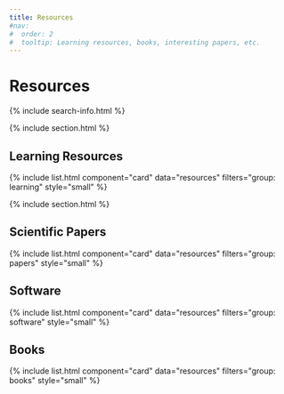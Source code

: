 ```yaml
---
title: Resources
#nav:
#  order: 2
#  tooltip: Learning resources, books, interesting papers, etc.
---
```


# <i class="fas fa-book"></i>Resources

{% include search-info.html %}

{% include section.html %}

## Learning Resources

{% include list.html component="card" data="resources" filters="group: learning" style="small" %}

{% include section.html %}


## Scientific Papers

{% include list.html component="card" data="resources" filters="group: papers" style="small" %}


## Software

{% include list.html component="card" data="resources" filters="group: software" style="small" %}

## Books

{% include list.html component="card" data="resources" filters="group: books" style="small" %}
